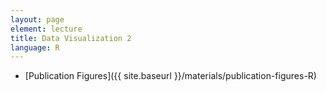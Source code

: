 ```yaml
---
layout: page
element: lecture
title: Data Visualization 2
language: R
---
```


* [Publication Figures]({{ site.baseurl }}/materials/publication-figures-R)

